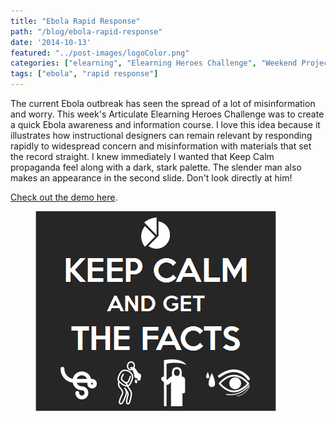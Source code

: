 ```yaml
---
title: "Ebola Rapid Response"
path: "/blog/ebola-rapid-response"
date: '2014-10-13'
featured: "../post-images/logoColor.png"
categories: ["elearning", "Elearning Heroes Challenge", "Weekend Project"]
tags: ["ebola", "rapid response"]
---
```


The current Ebola outbreak has seen the spread of a lot of misinformation and worry. This week's Articulate Elearning Heroes Challenge was to create a quick Ebola awareness and information course. I love this idea because it illustrates how instructional designers can remain relevant by responding rapidly to widespread concern and misinformation with materials that set the record straight. I knew immediately I wanted that Keep Calm propaganda feel along with a dark, stark palette. The slender man also makes an appearance in the second slide. Don't look directly at him!

[Check out the demo here](http://knanthony.com/showcase/Ebola/story.html "Ebola Elearning Heroes Challenge").

<figure>
  <img src="../post-images/EbolaCourseScreenshot.png" alt="Ebola Course Screenshot" />
</figure>
